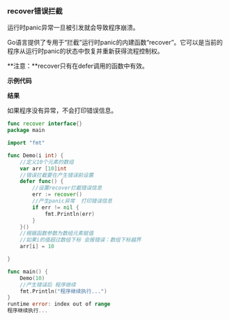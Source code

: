 ### recover错误拦截



运行时panic异常一旦被引发就会导致程序崩溃。

 

Go语言提供了专用于“拦截”运行时panic的内建函数“recover”。它可以是当前的程序从运行时panic的状态中恢复并重新获得流程控制权。

 

 

**注意：**recover只有在defer调用的函数中有效。

 

**示例代码**

 

 

**结果**

 

 

如果程序没有异常，不会打印错误信息。

```go
func recover interface{}
package main

import "fmt"

func Demo(i int) {
	//定义10个元素的数组
	var arr [10]int
	//错误拦截要在产生错误前设置
	defer func() {
		//设置recover拦截错误信息
		err := recover()
		//产生panic异常  打印错误信息
		if err != nil {
			fmt.Println(err)
		}
	}()
	//根据函数参数为数组元素赋值
	//如果i的值超过数组下标 会报错误：数组下标越界
	arr[i] = 10

}

func main() {
	Demo(10)
	//产生错误后 程序继续
	fmt.Println("程序继续执行...")
}
runtime error: index out of range
程序继续执行...
```